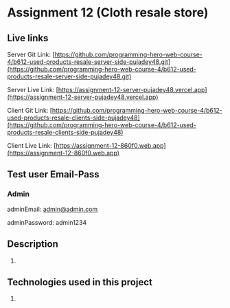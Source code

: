 # Assignment 12 (Cloth resale store)

## Live links
Server Git Link: [https://github.com/programming-hero-web-course-4/b612-used-products-resale-server-side-pujadey48.git](https://github.com/programming-hero-web-course-4/b612-used-products-resale-server-side-pujadey48.git)

Server Live Link: [https://assignment-12-server-pujadey48.vercel.app](https://assignment-12-server-pujadey48.vercel.app)

Client Git Link: [https://github.com/programming-hero-web-course-4/b612-used-products-resale-clients-side-pujadey48](https://github.com/programming-hero-web-course-4/b612-used-products-resale-clients-side-pujadey48)

Client Live Link: [https://assignment-12-860f0.web.app](https://assignment-12-860f0.web.app)

## Test user Email-Pass
### Admin
adminEmail: admin@admin.com

adminPassword: admin1234


## Description
1.

## Technologies used in this project
1.
